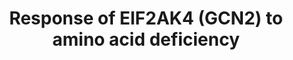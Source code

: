 ---
annotations:
- type: Pathway Ontology
  value: '"pathway pertinent to DNA replication and repair'
authors:
- ReactomeTeam
- DeSl
description: 'EIF2AK4 (GCN2) senses amino acid deficiency by binding uncharged tRNAs
  near the ribosome and responds by phosphorylating EIF2S1, the alpha subunit of the
  translation initiation factor EIF2 (inferred from yeast homologs and mouse homologs,
  reviewed in Chaveroux et al. 2010, Castilho et al. 2014, Gallinetti et al. 2013,
  BrÃ¶er and BrÃ¶er 2017, Wek 2018). Phosphorylated EIF2S1 reduces translation of
  most mRNAs but increases translation of downstream ORFs in mRNAs such as ATF4 that
  contain upstream ORFs (inferred from mouse homologs in Vattem and Wek 2004, reviewed
  in Hinnebusch et al. 2016, Sonenberg and Hinnebusch 2009). ATF4, in turn, activates
  expression of genes involved in responding to amino acid deficiency such as DDIT3
  (CHOP), ASNS (asparagine synthetase), CEBPB, and ATF3 (reviewed in Kilberg et al.
  2012, Wortel et al. 2017). In mice, EIF2AK4 in the brain may responsible for avoidance
  of diets lacking essential amino acids (Hao et al. 2005, Maurin et al. 2005, see
  also Leib and Knight 2015, Gietzen et al. 2016, reviewed in Dever and Hinnebusch
  2005).<br>EIF2AK4 is bound to both the ribosome and GCN1, which is required for
  activation of EIF2AK4 and may act by shuttling uncharged tRNAs from the A site of
  the ribosome to EIF2AK4. Upon binding tRNA, EIF2AK4 trans-autophosphorylates. Phosphorylated
  EIF2AK4 then phosphorylates EIF2S1 on serine-52, the same serine residue phosphorylated
  by other kinases of the integrated stress response: EIF2AK1 (HRI, activated by heme
  deficiency and other stresses), EIF2AK2 (PKR, activated by double-stranded RNA),
  and EIF2AK3 (PERK, activated by unfolded proteins) (reviewed in Hinnebusch 1994,
  Wek et al. 2006, Donnelly et al. 2013, Pakos-Zebrucka et al. 2016, Wek 2018),   View
  original pathway at [http://www.reactome.org/PathwayBrowser/#DIAGRAM=9633012 Reactome].'
last-edited: 2021-01-25
organisms:
- Homo sapiens
redirect_from:
- /index.php/Pathway:WP4975
- /instance/WP4975
schema-jsonld:
- '@context': https://schema.org/
  '@id': https://wikipathways.github.io/pathways/WP4975.html
  '@type': Dataset
  creator:
    '@type': Organization
    name: WikiPathways
  description: 'EIF2AK4 (GCN2) senses amino acid deficiency by binding uncharged tRNAs
    near the ribosome and responds by phosphorylating EIF2S1, the alpha subunit of
    the translation initiation factor EIF2 (inferred from yeast homologs and mouse
    homologs, reviewed in Chaveroux et al. 2010, Castilho et al. 2014, Gallinetti
    et al. 2013, BrÃ¶er and BrÃ¶er 2017, Wek 2018). Phosphorylated EIF2S1 reduces
    translation of most mRNAs but increases translation of downstream ORFs in mRNAs
    such as ATF4 that contain upstream ORFs (inferred from mouse homologs in Vattem
    and Wek 2004, reviewed in Hinnebusch et al. 2016, Sonenberg and Hinnebusch 2009).
    ATF4, in turn, activates expression of genes involved in responding to amino acid
    deficiency such as DDIT3 (CHOP), ASNS (asparagine synthetase), CEBPB, and ATF3
    (reviewed in Kilberg et al. 2012, Wortel et al. 2017). In mice, EIF2AK4 in the
    brain may responsible for avoidance of diets lacking essential amino acids (Hao
    et al. 2005, Maurin et al. 2005, see also Leib and Knight 2015, Gietzen et al.
    2016, reviewed in Dever and Hinnebusch 2005).<br>EIF2AK4 is bound to both the
    ribosome and GCN1, which is required for activation of EIF2AK4 and may act by
    shuttling uncharged tRNAs from the A site of the ribosome to EIF2AK4. Upon binding
    tRNA, EIF2AK4 trans-autophosphorylates. Phosphorylated EIF2AK4 then phosphorylates
    EIF2S1 on serine-52, the same serine residue phosphorylated by other kinases of
    the integrated stress response: EIF2AK1 (HRI, activated by heme deficiency and
    other stresses), EIF2AK2 (PKR, activated by double-stranded RNA), and EIF2AK3
    (PERK, activated by unfolded proteins) (reviewed in Hinnebusch 1994, Wek et al.
    2006, Donnelly et al. 2013, Pakos-Zebrucka et al. 2016, Wek 2018),   View original
    pathway at [http://www.reactome.org/PathwayBrowser/#DIAGRAM=9633012 Reactome].'
  keywords:
  - 'RPL41 '
  - 'RPS4X '
  - 'RPL17 '
  - 'RPL26 '
  - 'RPS7 '
  - 'RPS23 '
  - 'RPL4 '
  - 'DDIT3 gene '
  - 'RPS5 '
  - CEBPB,CEBPG
  - 'RPS27 '
  - 'RPL5 '
  - 'CEBPB gene '
  - 'RPL19 '
  - 'RPL35 '
  - ATF4
  - 'RPL35A '
  - 'RPL18A '
  - 'RPL9 '
  - tRNA
  - 'RPL34 '
  - ATF3 gene
  - 'EIF2S3 '
  - 'RPL36A '
  - 'RPLP2 '
  - IMPACT
  - 'RPLP1 '
  - ATF4:CEBPB,CEBPG,DDIT3:TRIB3 gene
  - 'RPS4Y2 '
  - 'RPL32 '
  - DDIT3
  - 'ATF3 gene '
  - 'RPS28 '
  - '5S rRNA '
  - 'RPS26 '
  - 'FAU '
  - 'RPS12 '
  - 'RPL12 '
  - ADP
  - 'RPL27A '
  - dimer:p-T69,T71-ATF2 dimer:DDIT3 gene
  - 'RPL38 '
  - 'RPL10A '
  - 'RPL13 '
  - 'RPL22 '
  - 'RPL40 '
  - ATF4 mRNA
  - 'RPS2 '
  - 'EIF2AK4 '
  - 'p-T899-EIF2AK4 '
  - 'RPL39 '
  - 'TRIB3 gene '
  - 'CEBPB '
  - DDIT3 mRNA
  - 'RPS20 '
  - GCN1:80S
  - 'RPL37 '
  - ASNS gene
  - EIF2AK4:GCN1:80S
  - CEBPB gene
  - 'RPS8 '
  - 'RPS16 '
  - 'RPS18 '
  - 'RPL36AL '
  - 'RPS27A(77-156) '
  - 'EIF2S2 '
  - 'EIF2S1 '
  - 'RPL23A '
  - 'RPLP0 '
  - 'RPL7 '
  - '28S rRNA '
  - 'RPL6 '
  - CEBPB
  - 'RPS17 '
  - 'RPS15 '
  - 'RPS24 '
  - 'RPL8 '
  - tRNA:EIF2AK4:GCN1:80S Ribosome:mRNA
  - CEBPB,CEBPG,DDIT3
  - 'RPL14 '
  - '5.8S rRNA '
  - 'DDIT3 '
  - 'RPL26L1 '
  - 'ASNS gene '
  - ATP
  - 'p-S52-EIF2S1 '
  - 'RPL31 '
  - EIF2S1:EIF2S2:EIF2S3
  - p-T69,T71-ATF2
  - 'RPL13A '
  - 'CEBPG '
  - 'IMPACT '
  - 'RPL30 '
  - ATF3
  - 'RPS10 '
  - 'RPSA '
  - 'RPL3 '
  - 'RPL7A '
  - 'mRNA '
  - 'RPL36 '
  - ASNS
  - 'RPL24 '
  - TRIB3
  - 'RPL3L '
  - 'RPS19 '
  - tRNA:p-T899-EIF2AK4:GCN1:80S Ribosome:mRNA
  - '18S rRNA '
  - 'RPS4Y1 '
  - 'RPS14 '
  - 'RPL23 '
  - TRIB3 gene
  - ATF4:ATF3 gene
  - ATF4:CEBPB,CEBPG:ASNS gene
  - 'RPL29 '
  - 'RPL18 '
  - 'RPL22L1 '
  - 'RPL15 '
  - 'RPS15A '
  - 'RPL39L '
  - ATF4:CEBPB gene
  - DDIT3 gene
  - 'RPL21 '
  - ribosome:mRNA
  - 'RPL10 '
  - 'RPL37A '
  - 'tRNA '
  - 'GCN1 '
  - 'RPS25 '
  - 'RPS6 '
  - 'p-T69,T71-ATF2 '
  - 'RPS13 '
  - 'RPS3 '
  - 'RPS11 '
  - p-S52-EIF2S1:EIF2S2:EIF2S3
  - 'RPL28 '
  - 'RPS3A '
  - 'RPS9 '
  - 'RPS29 '
  - 'RPS27L '
  - 'RPL27 '
  - IMPACT:GCN1:80S
  - 'ATF4 '
  - 'RPL10L '
  - 'RPL11 '
  - 'RPS21 '
  license: CC0
  name: Response of EIF2AK4 (GCN2) to amino acid deficiency
seo: CreativeWork
title: Response of EIF2AK4 (GCN2) to amino acid deficiency
wpid: WP4975
---